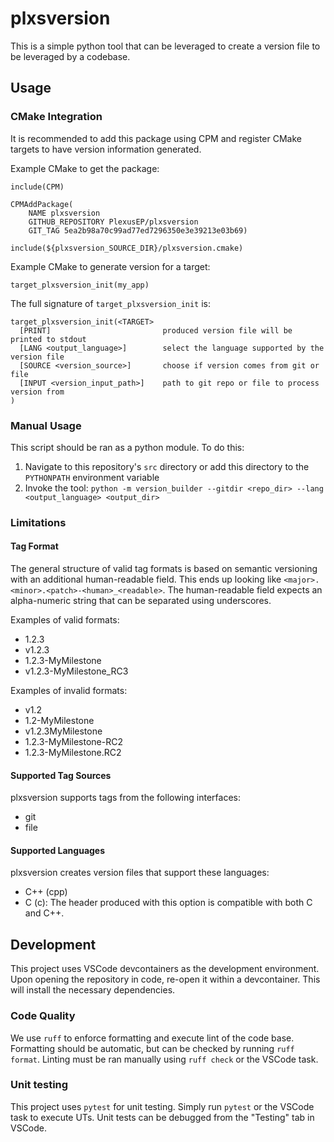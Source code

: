 # plxsversion

This is a simple python tool that can be leveraged to create a version file to be leveraged by a codebase.

## Usage

### CMake Integration

It is recommended to add this package using CPM and register CMake targets to have version information generated. 

Example CMake to get the package:
```
include(CPM)

CPMAddPackage(
    NAME plxsversion
    GITHUB_REPOSITORY PlexusEP/plxsversion
    GIT_TAG 5ea2b98a70c99ad77ed7296350e3e39213e03b69)
    
include(${plxsversion_SOURCE_DIR}/plxsversion.cmake)
```

Example CMake to generate version for a target:
```
target_plxsversion_init(my_app)
```

The full signature of `target_plxsversion_init` is:
```
target_plxsversion_init(<TARGET>
  [PRINT]                         produced version file will be printed to stdout
  [LANG <output_language>]        select the language supported by the version file
  [SOURCE <version_source>]       choose if version comes from git or file
  [INPUT <version_input_path>]    path to git repo or file to process version from
)
```

### Manual Usage

This script should be ran as a python module. To do this:

1. Navigate to this repository's `src` directory or add this directory to the `PYTHONPATH` environment variable
2. Invoke the tool: ```python -m version_builder --gitdir <repo_dir> --lang <output_language> <output_dir>```

### Limitations

#### Tag Format

The general structure of valid tag formats is based on semantic versioning with an additional human-readable field. This ends up looking like `<major>.<minor>.<patch>-<human>_<readable>`. The human-readable field expects an alpha-numeric string that can be separated using underscores. 

Examples of valid formats:

- 1.2.3
- v1.2.3
- 1.2.3-MyMilestone
- v1.2.3-MyMilestone_RC3

Examples of invalid formats:

- v1.2
- 1.2-MyMilestone
- v1.2.3MyMilestone
- 1.2.3-MyMilestone-RC2
- 1.2.3-MyMilestone.RC2

#### Supported Tag Sources

plxsversion supports tags from the following interfaces:

- git
- file

#### Supported Languages

plxsversion creates version files that support these languages:

- C++ (cpp)
- C (c): The header produced with this option is compatible with both C and C++. 

## Development

This project uses VSCode devcontainers as the development environment. Upon opening the repository in code, re-open it within a devcontainer. This will install the necessary dependencies.

### Code Quality

We use `ruff` to enforce formatting and execute lint of the code base. Formatting should be automatic, but can be checked by running `ruff format`. Linting must be ran manually using `ruff check` or the VSCode task. 

### Unit testing

This project uses `pytest` for unit testing. Simply run `pytest` or the VSCode task to execute UTs. Unit tests can be debugged from the "Testing" tab in VSCode. 
